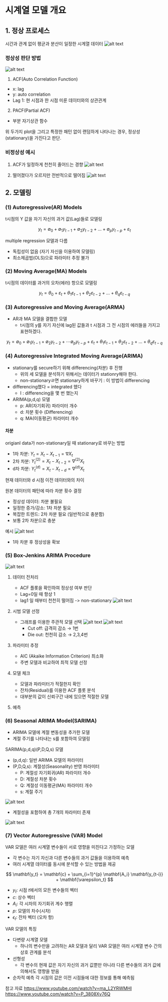 # 시계열 모델 개요

## 1. 정상 프로세스 
시간과 관계 없이 평균과 분산이 일정한 시계열 데이터
![alt text](image/image-10.png)

### 정상성 판단 방법
![alt text](image/image-11.png)
1. ACF(Auto Correlation Function)
- x: lag
- y: auto correlation
- Lag 1: 현 시점과 한 시점 미룬 데이터와의 상관관계

2. PACF(Partial ACF)
- 부분 자기상관 함수

위 두가지 plot을 그리고 특정한 패턴 없이 랜덤하게 나타나는 경우, 정상성(stationary)을 가진다고 판단. 

### 비정상성 예시
1. ACF가 일정하게 천천히 줄어드는 경향
![alt text](image/image-13.png)


2. 떨어졌다가 오르지만 전반적으로 떨어짐
![alt text](image/image-14.png)


## 2. 모델링
### (1) Autoregressive(AR) Models
t시점의 Y 값을 자기 자신의 과거 값(Lag)들로 모델링

$$y_t=\emptyset_0+\emptyset_1 y_{t-1}+\emptyset_2 y_{t-2}+\ldots+\emptyset_p y_{t-p}+\varepsilon_t$$

multiple regression 모델과 다름
- 독립성이 없음 (자기 자신을 이용하여 모델링)
- 최소제곱법(OLS)으로 파라미터 추정 불가

### (2) Moving Average(MA) Models
t시점의 데이터를 과거의 오차(에러) 항으로 모델링

$$y_t=\theta_0+\varepsilon_t+\theta_1 \varepsilon_{t-1}+\theta_2 \varepsilon_{t-2}+\ldots+\theta_q \varepsilon_{t-q}$$

### (3) Autoregressive and Moving Average(ARMA)
- AR과 MA 모델을 결합한 모델
    - t시점의 y를 자기 자신에 lag된 값들과 t 시점과 그 전 시점의 에러들을 가지고 표현하겠다.

$$y_t=\emptyset_0+\emptyset_1 y_{t-1}+\emptyset_2 y_{t-2}+\cdots \emptyset_p y_{t-p}+\varepsilon_t+\theta_1 \varepsilon_{t-1}+\theta_2 \varepsilon_{t-2}+\ldots+\theta_q \varepsilon_{t-q}$$

### (4) Autoregressive Integrated Moving Average(ARIMA)
- stationary를 secure하기 위해 differencing(차분) 후 진행
    - 위의 세 모델을 분석하기 위해서는 데이터가 stationry해야 한다.
    - non-stationaryㄹ면 stationary하게 바꾸기 : 이 방법이 differencing
- differencing했다 = integrated 헸다
    - I :  differencing을 몇 번 했는지
- ARIMA(p,d,q) 모델
    - p: AR(자기회귀) 파라미터 개수
    - d: 차분 횟수 (Differencing)
    - q: MA(이동평균) 파라미터 개수

#### 차분
origianl data가 non-stationary일 때 stationary로 바꾸는 방법
- 1차 차분: $Y_t=X_t-X_{t-1}=\nabla X_t$
- 2차 차분: $Y_t^{(2)}=X_t-X_{t-2}=\nabla^{(2)} X_t$
- d차 차분: $Y_t^{(d)}=X_t-X_{t-d}=\nabla^{(d)} X_t$

현재 데이터와 d 시점 이전 데이터와의 차이

원본 데이터의 패턴에 따라 차분 횟수 결정
- 정상성 데이터: 차분 불필요
- 일정한 증가/감소: 1차 차분 필요
- 복잡한 트렌드: 2차 차분 필요 (일반적으로 충분함)
- 보통 2차 차분으로 충분

예시
![alt text](image/image-15.png)
- 1차 차분 후 정상성을 확보

### (5) Box-Jenkins ARIMA Procedure
![alt text](image/image-16.png)
1. 데이터 전처리
    - ACF 플롯을 확인하여 정상성 여부 판단
    - Lag=0일 때 항상 1
    - lag1 일 때부터 천천히 떨어짐 -> non-stationary
    ![alt text](image/image-17.png)

2. 시범 모델 선정
    - 그래프를 이용한 주관적 모델 선택
    ![alt text](image/image-18.png)
    ![alt text](image/image-19.png)
        - Cut off: 급격히 감소 → 1번
        - Die out: 천천히 감소 → 2,3,4번

3. 파라미터 추정
    - AIC (Akaike Information Criterion) 최소화
    - 주변 모델과 비교하여 최적 모델 선정

4. 모델 체크
    - 모델과 파라미터가 적절한지 확인
    - 잔차(Residual)를 이용한 ACF 플롯 분석
    - 대부분의 값이 신뢰구간 내에 있으면 적절한 모델
5. 예측



### (6) Seasonal ARIMA Model(SARIMA)
- ARIMA 모델에 계절 변동성을 추가한 모델
- 계절 주기를 나타내는 s를 포함하여 모델링


SARIMA(p,d,q)(P,D,Q,s) 모델
- (p,d,q): 일반 ARIMA 모델의 파라미터
- (P,D,Q,s): 계절성(Seasonality) 반영 파라미터
    - P: 계절성 자기회귀(AR) 파라미터 개수
    - D: 계절성 차분 횟수
    - Q: 계절성 이동평균(MA) 파라미터 개수
    - s: 계절 주기

![alt text](image/image-20.png)
- 계절성을 포함하여 총 7개의 파라미터 존재

![alt text](image/image-21.png)

### (7)  Vector Autoregressive (VAR) Model
VAR 모델은 여러 시계열 변수들이 서로 영향을 미친다고 가정하는 모델
- 각 변수는 자기 자신과 다른 변수들의 과거 값들을 이용하여 예측
- 여러 시계열 데이터를 동시에 분석할 수 있는 방법을 제공

$$
\mathbf{y_t} = \mathbf{c} + \sum_{i=1}^{p} \mathbf{A_i} \mathbf{y_{t-i}} + \mathbf{\varepsilon_t}
$$

- $y_t$: 시점 $t$에서의 모든 변수들의 벡터
- $c$: 상수 벡터
- $A_i$: 각 시차의 자기회귀 계수 행렬
- $p$: 모델의 차수(시차)
- $\epsilon_t$: 잔차 벡터 (오차 항)


VAR 모델의 특징
- 다변량 시계열 모델
    - 하나의 변수만을 고려하는 AR 모델과 달리 VAR 모델은 여러 시계열 변수 간의 상호 관계를 분석
- 선형성
    - 각 변수의 현재 값은 자기 자신의 과거 값뿐만 아니라 다른 변수들의 과거 값에 의해서도 영향을 받음
- 순차적 예측
    각 시점의 값은 이전 시점들에 대한 정보를 통해 예측됨

참고 자료
https://www.youtube.com/watch?v=ma_L2YRWMHI
https://www.youtube.com/watch?v=P_3808Xv76Q

